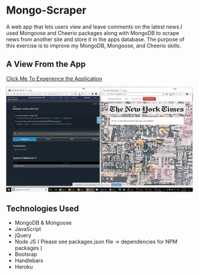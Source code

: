 # Mongo-Scraper
A web app that lets users view and leave comments on the latest news.I used Mongoose and Cheerio packages along with MongoDB to scrape news from another site and store it in the apps database.
The purpose of this exercise is to improve my MongoDB, Mongoose, and Cheerio skills.

## A View From the App
[Click Me To Experience the Application](https://evening-brushlands-55991.herokuapp.com/)

<img src="public/assets/image/readme.gif">

## Technologies Used
 * MongoDB & Mongoose
 * JavaScript
 * jQuery
 * Node JS ( Please see packages.json file -> dependencies for NPM packages )
 * Bootsrap
 * Handlebars
 * Heroku

